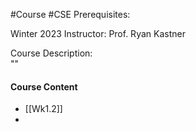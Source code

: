 #Course #CSE 
Prerequisites: 

Winter 2023
Instructor: Prof. Ryan Kastner

Course Description:  
""

#### Course Content
- [[Wk1.2]]
- 